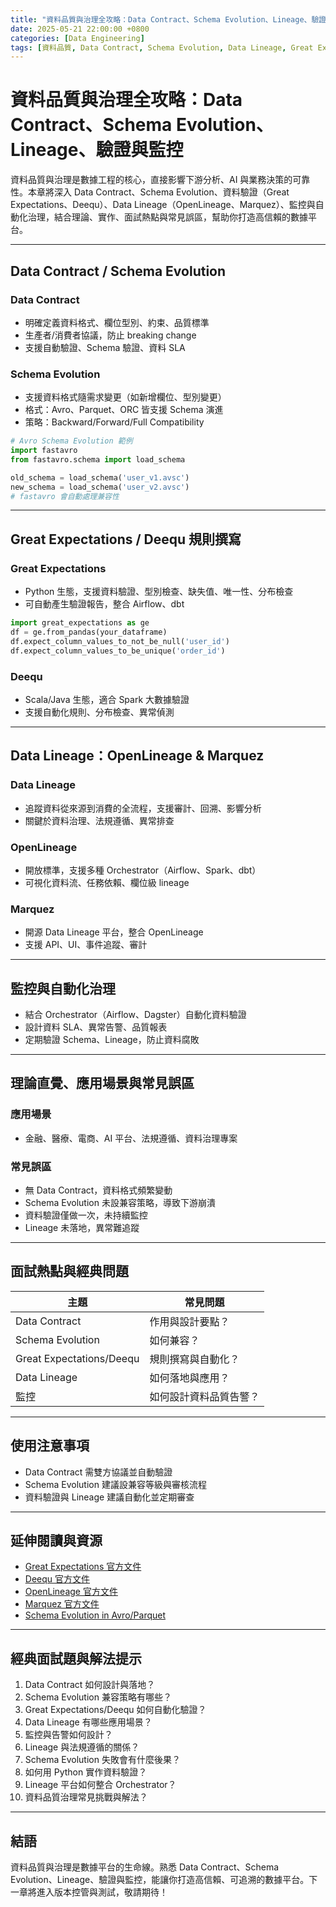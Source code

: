 ```yaml
---
title: "資料品質與治理全攻略：Data Contract、Schema Evolution、Lineage、驗證與監控"
date: 2025-05-21 22:00:00 +0800
categories: [Data Engineering]
tags: [資料品質, Data Contract, Schema Evolution, Data Lineage, Great Expectations, Deequ, OpenLineage, Marquez, 驗證, 監控]
---
```


# 資料品質與治理全攻略：Data Contract、Schema Evolution、Lineage、驗證與監控

資料品質與治理是數據工程的核心，直接影響下游分析、AI 與業務決策的可靠性。本章將深入 Data Contract、Schema Evolution、資料驗證（Great Expectations、Deequ）、Data Lineage（OpenLineage、Marquez）、監控與自動化治理，結合理論、實作、面試熱點與常見誤區，幫助你打造高信賴的數據平台。

---

## Data Contract / Schema Evolution

### Data Contract

- 明確定義資料格式、欄位型別、約束、品質標準
- 生產者/消費者協議，防止 breaking change
- 支援自動驗證、Schema 驗證、資料 SLA

### Schema Evolution

- 支援資料格式隨需求變更（如新增欄位、型別變更）
- 格式：Avro、Parquet、ORC 皆支援 Schema 演進
- 策略：Backward/Forward/Full Compatibility

```python
# Avro Schema Evolution 範例
import fastavro
from fastavro.schema import load_schema

old_schema = load_schema('user_v1.avsc')
new_schema = load_schema('user_v2.avsc')
# fastavro 會自動處理兼容性
```

---

## Great Expectations / Deequ 規則撰寫

### Great Expectations

- Python 生態，支援資料驗證、型別檢查、缺失值、唯一性、分布檢查
- 可自動產生驗證報告，整合 Airflow、dbt

```python
import great_expectations as ge
df = ge.from_pandas(your_dataframe)
df.expect_column_values_to_not_be_null('user_id')
df.expect_column_values_to_be_unique('order_id')
```

### Deequ

- Scala/Java 生態，適合 Spark 大數據驗證
- 支援自動化規則、分布檢查、異常偵測

---

## Data Lineage：OpenLineage & Marquez

### Data Lineage

- 追蹤資料從來源到消費的全流程，支援審計、回溯、影響分析
- 關鍵於資料治理、法規遵循、異常排查

### OpenLineage

- 開放標準，支援多種 Orchestrator（Airflow、Spark、dbt）
- 可視化資料流、任務依賴、欄位級 lineage

### Marquez

- 開源 Data Lineage 平台，整合 OpenLineage
- 支援 API、UI、事件追蹤、審計

---

## 監控與自動化治理

- 結合 Orchestrator（Airflow、Dagster）自動化資料驗證
- 設計資料 SLA、異常告警、品質報表
- 定期驗證 Schema、Lineage，防止資料腐敗

---

## 理論直覺、應用場景與常見誤區

### 應用場景

- 金融、醫療、電商、AI 平台、法規遵循、資料治理專案

### 常見誤區

- 無 Data Contract，資料格式頻繁變動
- Schema Evolution 未設兼容策略，導致下游崩潰
- 資料驗證僅做一次，未持續監控
- Lineage 未落地，異常難追蹤

---

## 面試熱點與經典問題

| 主題                     | 常見問題               |
| ------------------------ | ---------------------- |
| Data Contract            | 作用與設計要點？       |
| Schema Evolution         | 如何兼容？             |
| Great Expectations/Deequ | 規則撰寫與自動化？     |
| Data Lineage             | 如何落地與應用？       |
| 監控                     | 如何設計資料品質告警？ |

---

## 使用注意事項

* Data Contract 需雙方協議並自動驗證
* Schema Evolution 建議設兼容等級與審核流程
* 資料驗證與 Lineage 建議自動化並定期審查

---

## 延伸閱讀與資源

* [Great Expectations 官方文件](https://docs.greatexpectations.io/docs/)
* [Deequ 官方文件](https://deequ.github.io/deequ/)
* [OpenLineage 官方文件](https://openlineage.io/docs/)
* [Marquez 官方文件](https://marquezproject.github.io/marquez/)
* [Schema Evolution in Avro/Parquet](https://docs.confluent.io/platform/current/schema-registry/avro.html#schema-evolution)

---

## 經典面試題與解法提示

1. Data Contract 如何設計與落地？
2. Schema Evolution 兼容策略有哪些？
3. Great Expectations/Deequ 如何自動化驗證？
4. Data Lineage 有哪些應用場景？
5. 監控與告警如何設計？
6. Lineage 與法規遵循的關係？
7. Schema Evolution 失敗會有什麼後果？
8. 如何用 Python 實作資料驗證？
9. Lineage 平台如何整合 Orchestrator？
10. 資料品質治理常見挑戰與解法？

---

## 結語

資料品質與治理是數據平台的生命線。熟悉 Data Contract、Schema Evolution、Lineage、驗證與監控，能讓你打造高信賴、可追溯的數據平台。下一章將進入版本控管與測試，敬請期待！
